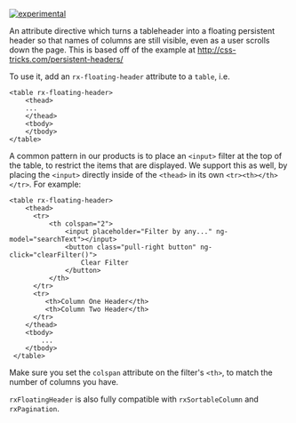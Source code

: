 [![experimental](http://badges.github.io/stability-badges/dist/experimental.svg)](http://github.com/badges/stability-badges)

An attribute directive which turns a tableheader into a floating persistent header so that names of columns are still visible, even as a user scrolls down the page. This is based off of the example at http://css-tricks.com/persistent-headers/

To use it, add an `rx-floating-header` attribute to a `table`, i.e.

    <table rx-floating-header>
        <thead>
        ...
        </thead>
        <tbody>
        </tbody>
    </table>

A common pattern in our products is to place an `<input>` filter at the top of the table, to restrict the items that are displayed. We support this as well, by placing the `<input>` directly inside of the `<thead>` in its own `<tr><th></th></tr>`. For example:

    <table rx-floating-header>
        <thead>
          <tr>
              <th colspan="2">
                  <input placeholder="Filter by any..." ng-model="searchText"></input>
                  <button class="pull-right button" ng-click="clearFilter()">
                      Clear Filter
                  </button>
              </th>
          </tr>
          <tr>
             <th>Column One Header</th>
             <th>Column Two Header</th>
          </tr>
        </thead>
        <tbody>
            ...
        </tbody>
     </table>

Make sure you set the `colspan` attribute on the filter's `<th>`, to match the number of columns you have.

`rxFloatingHeader` is also fully compatible with `rxSortableColumn` and `rxPagination`.
